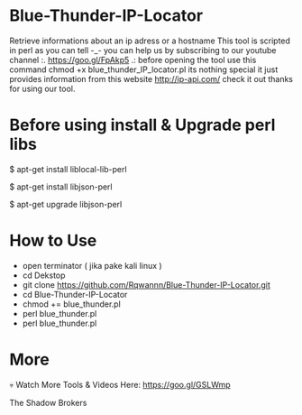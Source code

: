 # Blue-Thunder-IP-Locator
Retrieve informations about an ip adress or a hostname This tool is scripted in perl as you can tell -_- you can help us by subscribing to our youtube channel :. https://goo.gl/FpAkp5 .: before opening the tool use this command chmod +x blue_thunder_IP_locator.pl its nothing special it just provides information from this website http://ip-api.com/ check it out thanks for using our tool.


# Before using install & Upgrade perl libs

$ apt-get install liblocal-lib-perl

$ apt-get install libjson-perl

$ apt-get upgrade libjson-perl

# How to Use
- open terminator ( jika pake kali linux )
- cd Dekstop
- git clone https://github.com/Rqwannn/Blue-Thunder-IP-Locator.git
- cd Blue-Thunder-IP-Locator
- chmod += blue_thunder.pl
- perl blue_thunder.pl
- perl blue_thunder.pl <ip target>

# More
💀 Watch More Tools & Videos Here: https://goo.gl/GSLWmp


The Shadow Brokers
